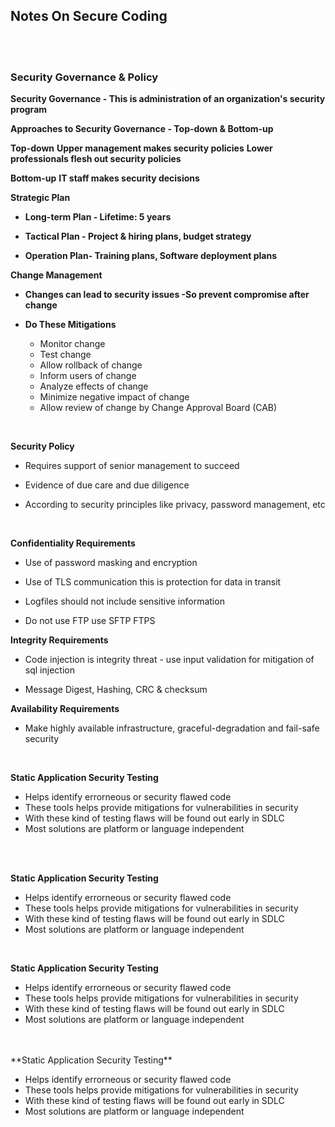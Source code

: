## Notes On Secure Coding 


<br><br>


### Security Governance & Policy

**Security Governance - This is administration of an organization's security program**
 
  **Approaches to Security Governance - Top-down & Bottom-up**

  **Top-down**
    **Upper management makes security policies**
    **Lower professionals flesh out security policies**
   
   
  **Bottom-up**
    **IT staff makes security decisions**


**Strategic Plan**

  * **Long-term Plan - Lifetime: 5 years**

  * **Tactical Plan - Project & hiring plans, budget strategy**

  * **Operation Plan- Training plans, Software deployment plans** 


**Change Management**
* **Changes can lead to security issues -So prevent compromise after change**
 
* **Do These Mitigations**
  * Monitor change
  * Test change
  * Allow rollback of change
  * Inform users of change
  * Analyze effects of change
  * Minimize negative impact of change
  * Allow review of change by Change Approval Board (CAB)
 <br>
 
 **Security Policy**

* Requires support of senior management to succeed

* Evidence of due care and due diligence

* According to security principles like privacy, password management, etc

<br>

 **Confidentiality Requirements**

* Use of password masking and encryption 

* Use of TLS communication this is protection for data in transit

* Logfiles should not include sensitive information

* Do not use FTP use SFTP FTPS


 **Integrity Requirements**

* Code injection is integrity threat - use input validation for mitigation of sql injection 

* Message Digest, Hashing, CRC & checksum


 **Availability Requirements**

* Make highly available infrastructure, graceful-degradation and fail-safe security 

<br>

**Static Application Security Testing**

* Helps identify errorneous or security flawed code
* These tools helps provide mitigations for vulnerabilities in security 
* With these kind of testing flaws will be found out early in SDLC
* Most solutions are platform or language independent

<br>
<br>

**Static Application Security Testing**

* Helps identify errorneous or security flawed code
* These tools helps provide mitigations for vulnerabilities in security 
* With these kind of testing flaws will be found out early in SDLC
* Most solutions are platform or language independent

<br>

**Static Application Security Testing**

* Helps identify errorneous or security flawed code
* These tools helps provide mitigations for vulnerabilities in security 
* With these kind of testing flaws will be found out early in SDLC
* Most solutions are platform or language independent

<br>
<br>
**Static Application Security Testing**

* Helps identify errorneous or security flawed code
* These tools helps provide mitigations for vulnerabilities in security 
* With these kind of testing flaws will be found out early in SDLC
* Most solutions are platform or language independent






